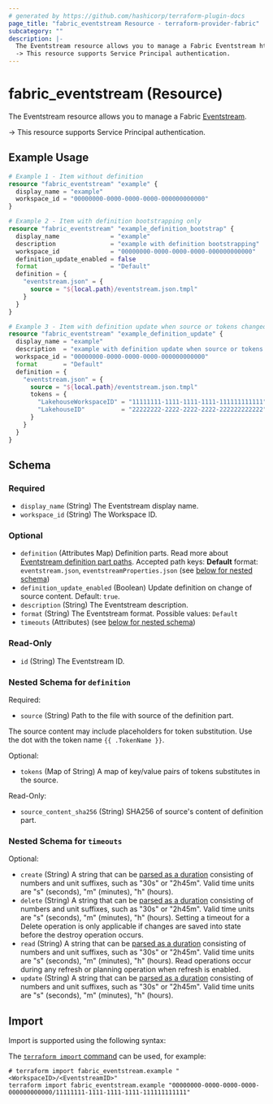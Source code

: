 ```yaml
---
# generated by https://github.com/hashicorp/terraform-plugin-docs
page_title: "fabric_eventstream Resource - terraform-provider-fabric"
subcategory: ""
description: |-
  The Eventstream resource allows you to manage a Fabric Eventstream https://learn.microsoft.com/fabric/real-time-intelligence/event-streams/overview.
  -> This resource supports Service Principal authentication.
---
```


# fabric_eventstream (Resource)

The Eventstream resource allows you to manage a Fabric [Eventstream](https://learn.microsoft.com/fabric/real-time-intelligence/event-streams/overview).

-> This resource supports Service Principal authentication.

## Example Usage

```terraform
# Example 1 - Item without definition
resource "fabric_eventstream" "example" {
  display_name = "example"
  workspace_id = "00000000-0000-0000-0000-000000000000"
}

# Example 2 - Item with definition bootstrapping only
resource "fabric_eventstream" "example_definition_bootstrap" {
  display_name              = "example"
  description               = "example with definition bootstrapping"
  workspace_id              = "00000000-0000-0000-0000-000000000000"
  definition_update_enabled = false
  format                    = "Default"
  definition = {
    "eventstream.json" = {
      source = "${local.path}/eventstream.json.tmpl"
    }
  }
}

# Example 3 - Item with definition update when source or tokens changed
resource "fabric_eventstream" "example_definition_update" {
  display_name = "example"
  description  = "example with definition update when source or tokens changed"
  workspace_id = "00000000-0000-0000-0000-000000000000"
  format       = "Default"
  definition = {
    "eventstream.json" = {
      source = "${local.path}/eventstream.json.tmpl"
      tokens = {
        "LakehouseWorkspaceID" = "11111111-1111-1111-1111-111111111111"
        "LakehouseID"          = "22222222-2222-2222-2222-222222222222"
      }
    }
  }
}
```

<!-- schema generated by tfplugindocs -->
## Schema

### Required

- `display_name` (String) The Eventstream display name.
- `workspace_id` (String) The Workspace ID.

### Optional

- `definition` (Attributes Map) Definition parts. Read more about [Eventstream definition part paths](https://learn.microsoft.com/rest/api/fabric/articles/item-management/definitions/eventstream-definition). Accepted path keys: **Default** format: `eventstream.json`, `eventstreamProperties.json` (see [below for nested schema](#nestedatt--definition))
- `definition_update_enabled` (Boolean) Update definition on change of source content. Default: `true`.
- `description` (String) The Eventstream description.
- `format` (String) The Eventstream format. Possible values: `Default`
- `timeouts` (Attributes) (see [below for nested schema](#nestedatt--timeouts))

### Read-Only

- `id` (String) The Eventstream ID.

<a id="nestedatt--definition"></a>

### Nested Schema for `definition`

Required:

- `source` (String) Path to the file with source of the definition part.

The source content may include placeholders for token substitution. Use the dot with the token name `{{ .TokenName }}`.

Optional:

- `tokens` (Map of String) A map of key/value pairs of tokens substitutes in the source.

Read-Only:

- `source_content_sha256` (String) SHA256 of source's content of definition part.

<a id="nestedatt--timeouts"></a>

### Nested Schema for `timeouts`

Optional:

- `create` (String) A string that can be [parsed as a duration](https://pkg.go.dev/time#ParseDuration) consisting of numbers and unit suffixes, such as "30s" or "2h45m". Valid time units are "s" (seconds), "m" (minutes), "h" (hours).
- `delete` (String) A string that can be [parsed as a duration](https://pkg.go.dev/time#ParseDuration) consisting of numbers and unit suffixes, such as "30s" or "2h45m". Valid time units are "s" (seconds), "m" (minutes), "h" (hours). Setting a timeout for a Delete operation is only applicable if changes are saved into state before the destroy operation occurs.
- `read` (String) A string that can be [parsed as a duration](https://pkg.go.dev/time#ParseDuration) consisting of numbers and unit suffixes, such as "30s" or "2h45m". Valid time units are "s" (seconds), "m" (minutes), "h" (hours). Read operations occur during any refresh or planning operation when refresh is enabled.
- `update` (String) A string that can be [parsed as a duration](https://pkg.go.dev/time#ParseDuration) consisting of numbers and unit suffixes, such as "30s" or "2h45m". Valid time units are "s" (seconds), "m" (minutes), "h" (hours).

## Import

Import is supported using the following syntax:

The [`terraform import` command](https://developer.hashicorp.com/terraform/cli/commands/import) can be used, for example:

```shell
# terraform import fabric_eventstream.example "<WorkspaceID>/<EventstreamID>"
terraform import fabric_eventstream.example "00000000-0000-0000-0000-000000000000/11111111-1111-1111-1111-111111111111"
```
